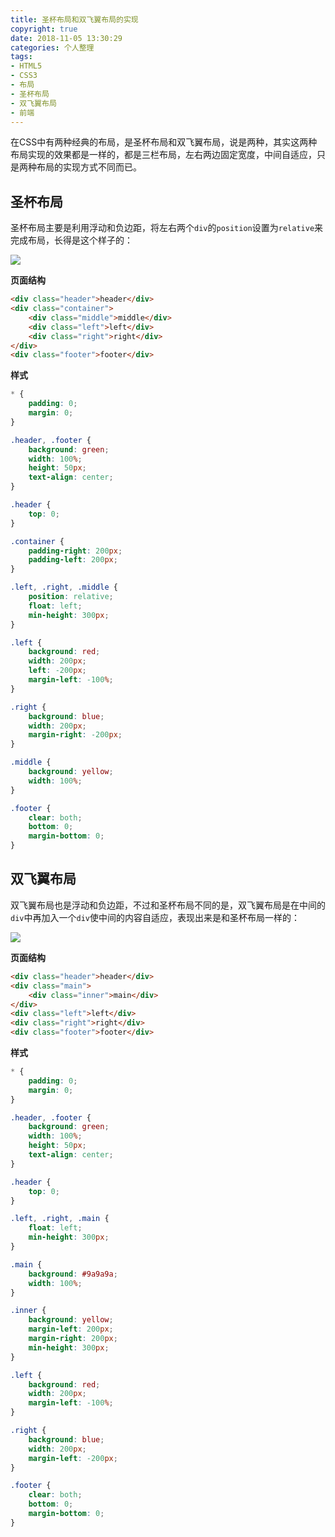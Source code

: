 ```yaml
---
title: 圣杯布局和双飞翼布局的实现
copyright: true
date: 2018-11-05 13:30:29
categories: 个人整理
tags: 
- HTML5
- CSS3
- 布局
- 圣杯布局
- 双飞翼布局
- 前端
---
```

在CSS中有两种经典的布局，是圣杯布局和双飞翼布局，说是两种，其实这两种布局实现的效果都是一样的，都是三栏布局，左右两边固定宽度，中间自适应，只是两种布局的实现方式不同而已。
<!-- more -->
## 圣杯布局
圣杯布局主要是利用浮动和负边距，将左右两个`div`的`position`设置为`relative`来完成布局，长得是这个样子的：

![](/img/post20181105/圣杯布局.png)

**页面结构**
```html
<div class="header">header</div>
<div class="container">
    <div class="middle">middle</div>
    <div class="left">left</div>
    <div class="right">right</div>
</div>
<div class="footer">footer</div>
```
**样式**
```css
* {
    padding: 0;
    margin: 0;
}

.header, .footer {
    background: green;
    width: 100%;
    height: 50px;
    text-align: center;
}

.header {
    top: 0;
}

.container {
    padding-right: 200px;
    padding-left: 200px;
}

.left, .right, .middle {
    position: relative;
    float: left;
    min-height: 300px;
}

.left {
    background: red;
    width: 200px;
    left: -200px;
    margin-left: -100%;
}

.right {
    background: blue;
    width: 200px;
    margin-right: -200px;
}

.middle {
    background: yellow;
    width: 100%;
}

.footer {
    clear: both;
    bottom: 0;
    margin-bottom: 0;
}
```
## 双飞翼布局
双飞翼布局也是浮动和负边距，不过和圣杯布局不同的是，双飞翼布局是在中间的`div`中再加入一个`div`使中间的内容自适应，表现出来是和圣杯布局一样的：

![](/img/post20181105/双飞翼布局.png)

**页面结构**
```html
<div class="header">header</div>
<div class="main">
    <div class="inner">main</div>
</div>
<div class="left">left</div>
<div class="right">right</div>
<div class="footer">footer</div>
```
**样式**
```css
* {
    padding: 0;
    margin: 0;
}

.header, .footer {
    background: green;
    width: 100%;
    height: 50px;
    text-align: center;
}

.header {
    top: 0;
}

.left, .right, .main {
    float: left;
    min-height: 300px;
}

.main {
    background: #9a9a9a;
    width: 100%;
}

.inner {
    background: yellow;
    margin-left: 200px;
    margin-right: 200px;
    min-height: 300px;
}

.left {
    background: red;
    width: 200px;
    margin-left: -100%;
}

.right {
    background: blue;
    width: 200px;
    margin-left: -200px;
}

.footer {
    clear: both;
    bottom: 0;
    margin-bottom: 0;
}
```
